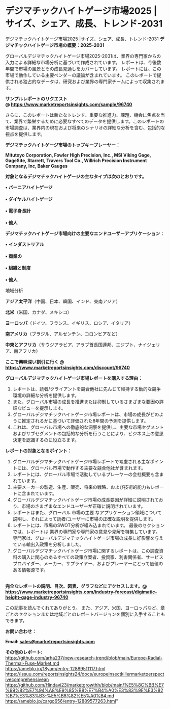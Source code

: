 # デジマチックハイトゲージ市場2025 |サイズ、シェア、成長、トレンド-2031
デジマチックハイトゲージ市場2025 |サイズ、シェア、成長、トレンド-2031
<strong><b>デジマチックハイトゲージ市場の概要：2025-2031</b></strong>

グローバルデジマチックハイトゲージ市場2025-2031は、業界の専門家からの入力による詳細な市場分析に基づいて作成されています。 レポートは、今後数年間で市場の風景とその成長見通しをカバーしています。 レポートには、この市場で動作している主要ベンダーの議論が含まれています。 このレポートで提供される独占的なデータは、研究および業界の専門家チームによって収集されます。

<strong>サンプルレポートのリクエスト @ <a href=https://www.marketreportsinsights.com/sample/96740>https://www.marketreportsinsights.com/sample/96740</a></strong>

さらに、このレポートは新たなトレンド、重要な推進力、課題、機会に焦点を当て、業界で繁栄するために必要なすべてのデータを提供します。このレポートの市場調査は、業界内の現在および将来のシナリオの詳細な分析を含む、包括的な視点を提供します。

<strong>デジマチックハイトゲージ市場のトップキープレーヤー：</strong>

<strong>Mitutoyo Corporation, Fowler High Precision, Inc., MSI Viking Gage, GageSite, Starrett, Travers Tool Co., Willrich Precision Instrument Company, Inc, Baker Gauges</strong>

<strong><b>対象となるデジマチックハイトゲージの主なタイプは次のとおりです。</b></strong>

<strong>• バーニアハイトゲージ<br><br>• ダイヤルハイトゲージ<br><br>• 電子身長計<br><br>• 他人</strong>

<strong><b>デジマチックハイトゲージ市場向けの主要なエンドユーザーアプリケーション：</b></strong>

<strong>• インダストリアル<br><br>• 商業の<br><br>• 組織と制度<br><br>• 他人</strong>

 地域分析

<strong><b>アジア太平洋</b></strong>（中国、日本、韓国、インド、東南アジア）

<strong><b>北米</b></strong>（米国、カナダ、メキシコ）

<strong><b>ヨーロッパ</b></strong>（ドイツ、フランス、イギリス、ロシア、イタリア）

<strong><b>南アメリカ</b></strong>（ブラジル、アルゼンチン、コロンビアなど）

<strong><b>中東とアフリカ</b></strong>（サウジアラビア、アラブ首長国連邦、エジプト、ナイジェリア、南アフリカ）

<strong>ここで興味深い割引に行く @ <a href=https://www.marketreportsinsights.com/discount/96740>https://www.marketreportsinsights.com/discount/96740</a></strong>

<strong><b>グローバルデジマチックハイトゲージ市場レポートを購入する理由：</b></strong>
<ol>
  <li>レポートは、読者/クライアントを競合他社に先んじて維持する動的な競争環境の詳細な分析を提供します。</li>
  <li>また、グローバル市場の成長を推進または抑制しているさまざまな要因の詳細なビューを提示します。</li>
  <li>グローバルデジマチックハイトゲージ市場レポートは、市場の成長がどのように推定されるかに基づいて評価された8年間の予測を提供します。</li>
  <li>これは、グローバル市場への徹底的な洞察を提供し、主要な市場セグメントおよびサブセグメントの包括的な分析を行うことにより、ビジネス上の意思決定を認識するのに役立ちます。</li>
</ol>
<strong><b>レポートの対象となるポイント：</b></strong>
<ol>
  <li>グローバルデジマチックハイトゲージ市場レポートで考慮される主なポイントには、グローバル市場で動作する主要な競合他社が含まれます。</li>
  <li>レポートには、グローバル市場で活動しているプレーヤーの会社概要も含まれています。</li>
  <li>主要メーカーの製造、生産、販売、将来の戦略、および技術的能力もレポートに含まれています。</li>
  <li>グローバルデジマチックハイトゲージ市場の成長要因が詳細に説明されており、市場のさまざまなエンドユーザーが正確に説明されています。</li>
  <li>レポートはまた、グローバル 市場の主要 なアプリケーション領域について説明し、それによって読者/ユーザーに市場の正確な説明を提供します。</li>
  <li>レポートには、市場のSWOT分析が組み込まれています。 最後のセクションでは、レポートは 業界の専門家や専門家の意見や見解を特集しています。 専門家は、グローバルデジマチックハイトゲージ市場の成長に好影響を与えている輸出入政策を分析しました。</li>
  <li>グローバルデジマチックハイトゲージ市場に関するレポートは、この調査資料の購入に関心のあるすべての政策立案者、投資家、利害関係者、サービスプロバイダー、メーカー、サプライヤー、およびプレーヤーにとって価値のある情報源です。</li>
</ol><br>
<strong>完全なレポートの説明、目次、図表、グラフなどにアクセスします。@ <a href=https://www.marketreportsinsights.com/industry-forecast/digimatic-height-gage-industry-96740>https://www.marketreportsinsights.com/industry-forecast/digimatic-height-gage-industry-96740</a></strong>

この記事を読んでくれてありがとう。 また、アジア、米国、ヨーロッパなど、章ごとのセクションまたは地域ごとのレポートバージョンを個別に入手することもできます。

<strong><b>お問い合わせ：</b></strong>

<strong>Email: </strong><a href=mailto:sales@marketreportsinsights.com><strong>sales@marketreportsinsights.com</strong></a>

<strong>その他のレポート:</strong>
<br>
<a href=https://github.com/arha237/new-research-trend/blob/main/Europe-Radial-Thermal-Fuse-Market.md>https://github.com/arha237/new-research-trend/blob/main/Europe-Radial-Thermal-Fuse-Market.md</a>
<br>
<a href=https://ameblo.jp/18yam/entry-12889511117.html>https://ameblo.jp/18yam/entry-12889511117.html</a>
<br>
<a href=https://issuu.com/reportsinsights24/docs/europeinsectkillermarketperspectivecomprehensivean>https://issuu.com/reportsinsights24/docs/europeinsectkillermarketperspectivecomprehensivean</a>
<br>
<a href=https://github.com/Hindavi23/marketgrowthh/blob/main/%E5%8C%BB%E7%99%82%E7%94%A8%E9%85%B8%E7%B4%A0%E3%83%9E%E3%82%B7%E3%83%B3-%E5%B8%82%E5%A0%B4.md>https://github.com/Hindavi23/marketgrowthh/blob/main/%E5%8C%BB%E7%99%82%E7%94%A8%E9%85%B8%E7%B4%A0%E3%83%9E%E3%82%B7%E3%83%B3-%E5%B8%82%E5%A0%B4.md</a>
<br>
<a href=https://ameblo.jp/cargo656/entry-12889577263.html>https://ameblo.jp/cargo656/entry-12889577263.html</a>"
